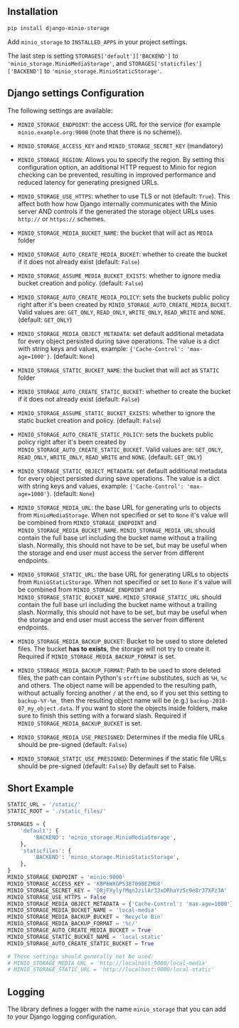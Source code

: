 ## Installation

```sh
pip install django-minio-storage
```

Add `minio_storage` to `INSTALLED_APPS` in your project settings.

The last step is setting `STORAGES['default']['BACKEND']` to
`'minio_storage.MinioMediaStorage'`, and `STORAGES['staticfiles']['BACKEND']` to
`'minio_storage.MinioStaticStorage'`.

## Django settings Configuration

The following settings are available:

- `MINIO_STORAGE_ENDPOINT`: the access URL for the service (for example
  `minio.example.org:9000` (note that there is no scheme)).

- `MINIO_STORAGE_ACCESS_KEY` and `MINIO_STORAGE_SECRET_KEY` (mandatory)

- `MINIO_STORAGE_REGION`: Allows you to specify the region. By setting this
  configuration option, an additional HTTP request to Minio for region checking
  can be prevented, resulting in improved performance and reduced latency for
  generating presigned URLs.

- `MINIO_STORAGE_USE_HTTPS`: whether to use TLS or not (default: `True`). This
  affect both how how Django internally communicates with the Minio server AND
  controls if the generated the storage object URLs uses `http://` or
  `https://` schemes.

- `MINIO_STORAGE_MEDIA_BUCKET_NAME`: the bucket that will act as `MEDIA` folder

- `MINIO_STORAGE_AUTO_CREATE_MEDIA_BUCKET`: whether to create the bucket if it
  does not already exist (default: `False`)

- `MINIO_STORAGE_ASSUME_MEDIA_BUCKET_EXISTS`: whether to ignore media bucket
  creation and policy.
  (default: `False`)

- `MINIO_STORAGE_AUTO_CREATE_MEDIA_POLICY`: sets the buckets public policy
  right after it's been created by `MINIO_STORAGE_AUTO_CREATE_MEDIA_BUCKET`.
  Valid values are: `GET_ONLY`, `READ_ONLY`, `WRITE_ONLY`, `READ_WRITE` and
  `NONE`. (default: `GET_ONLY`)

- `MINIO_STORAGE_MEDIA_OBJECT_METADATA`: set default additional metadata for
  every object persisted during save operations. The value is a dict with
  string keys and values, example: `{'Cache-Control': 'max-age=1000'}`.
  (default: `None`)

- `MINIO_STORAGE_STATIC_BUCKET_NAME`: the bucket that will act as `STATIC`
  folder

- `MINIO_STORAGE_AUTO_CREATE_STATIC_BUCKET`: whether to create the bucket if it
  does not already exist (default: `False`)


- `MINIO_STORAGE_ASSUME_STATIC_BUCKET_EXISTS`: whether to ignore the static bucket
  creation and policy.
  (default: `False`)

- `MINIO_STORAGE_AUTO_CREATE_STATIC_POLICY`: sets the buckets public policy
  right after it's been created by `MINIO_STORAGE_AUTO_CREATE_STATIC_BUCKET`.
  Valid values are: `GET_ONLY`, `READ_ONLY`, `WRITE_ONLY`, `READ_WRITE` and
  `NONE`. (default: `GET_ONLY`)

- `MINIO_STORAGE_STATIC_OBJECT_METADATA`: set default additional metadata for
  every object persisted during save operations. The value is a dict with
  string keys and values, example: `{'Cache-Control': 'max-age=1000'}`.
  (default: `None`)

- `MINIO_STORAGE_MEDIA_URL`: the base URL for generating urls to objects from
  `MinioMediaStorage`. When not specified or set to `None` it's value will be
  combined from `MINIO_STORAGE_ENDPOINT` and `MINIO_STORAGE_MEDIA_BUCKET_NAME`.
  `MINIO_STORAGE_MEDIA_URL` should contain the full base url including the
  bucket name without a trailing slash. Normally, this should not have to be
  set, but may be useful when the storage and end user must access the server
  from different endpoints.

- `MINIO_STORAGE_STATIC_URL`: the base URL for generating URLs to objects from
  `MinioStaticStorage`. When not specified or set to `None` it's value will be
  combined from `MINIO_STORAGE_ENDPOINT` and
  `MINIO_STORAGE_STATIC_BUCKET_NAME`. `MINIO_STORAGE_STATIC_URL` should contain
  the full base url including the bucket name without a trailing slash.
  Normally, this should not have to be set, but may be useful when the storage
  and end user must access the server from different endpoints.

- `MINIO_STORAGE_MEDIA_BACKUP_BUCKET`: Bucket to be used to store deleted files.
  The bucket **has to exists**, the storage will not try to create it.
  Required if `MINIO_STORAGE_MEDIA_BACKUP_FORMAT` is set.

- `MINIO_STORAGE_MEDIA_BACKUP_FORMAT`: Path to be used to store deleted files,
  the path can contain Python's `strftime` substitutes, such as `%H`, `%c` and
  others. The object name will be appended to the resulting path, without
  actually forcing another `/` at the end, so if you set this setting to
  `backup-%Y-%m_` then the resulting object name will be (e.g.)
  `backup-2018-07_my_object.data`. If you want to store the objects inside
  folders, make sure to finish this setting with a forward slash.
  Required if `MINIO_STORAGE_MEDIA_BACKUP_BUCKET` is set.

- `MINIO_STORAGE_MEDIA_USE_PRESIGNED`: Determines if the media file URLs should
  be pre-signed (default: `False`)

- `MINIO_STORAGE_STATIC_USE_PRESIGNED`: Determines if the static file URLs
  should be pre-signed (default: `False`) By default set to False.

## Short Example

```py
STATIC_URL = '/static/'
STATIC_ROOT = './static_files/'

STORAGES = {
    'default': {
        'BACKEND': 'minio_storage.MinioMediaStorage',
    },
    'staticfiles': {
        'BACKEND': 'minio_storage.MinioStaticStorage',
    },
}
MINIO_STORAGE_ENDPOINT = 'minio:9000'
MINIO_STORAGE_ACCESS_KEY = 'KBP6WXGPS387090EZMG8'
MINIO_STORAGE_SECRET_KEY = 'DRjFXylyfMqn2zilAr33xORhaYz5r9e8r37XPz3A'
MINIO_STORAGE_USE_HTTPS = False
MINIO_STORAGE_MEDIA_OBJECT_METADATA = {'Cache-Control': 'max-age=1000'}
MINIO_STORAGE_MEDIA_BUCKET_NAME = 'local-media'
MINIO_STORAGE_MEDIA_BACKUP_BUCKET = 'Recycle Bin'
MINIO_STORAGE_MEDIA_BACKUP_FORMAT = '%c/'
MINIO_STORAGE_AUTO_CREATE_MEDIA_BUCKET = True
MINIO_STORAGE_STATIC_BUCKET_NAME = 'local-static'
MINIO_STORAGE_AUTO_CREATE_STATIC_BUCKET = True

# These settings should generally not be used:
# MINIO_STORAGE_MEDIA_URL = 'http://localhost:9000/local-media'
# MINIO_STORAGE_STATIC_URL = 'http://localhost:9000/local-static'
```

## Logging

The library defines a logger with the name `minio_storage` that you can add to
your Django logging configuration.
